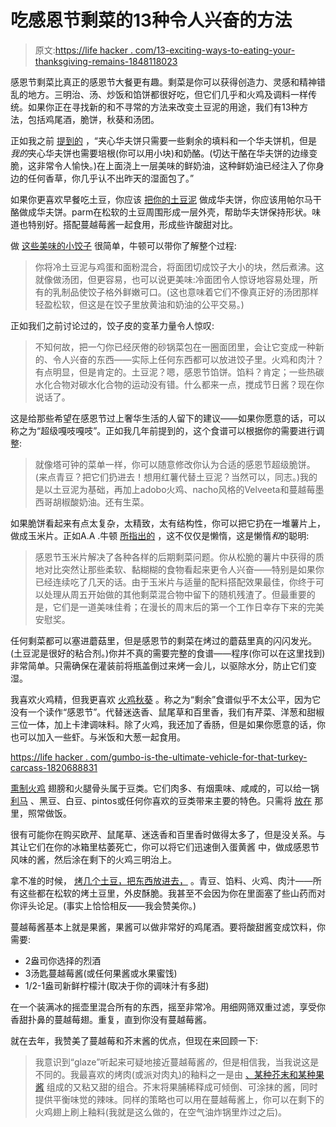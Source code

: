 # 吃感恩节剩菜的13种令人兴奋的方法

> 原文:[https://life hacker . com/13-exciting-ways-to-eating-your-thanksgiving-remains-1848118023](https://lifehacker.com/13-exciting-ways-to-eat-your-thanksgiving-leftovers-1848118023)

感恩节剩菜比真正的感恩节大餐更有趣。剩菜是你可以获得创造力、灵感和精神错乱的地方。三明治、汤、炒饭和馅饼都很好吃，但它们几乎和火鸡及调料一样传统。如果你正在寻找新的和不寻常的方法来改变土豆泥的用途，我们有13种方法，包括鸡尾酒，脆饼，秋葵和汤团。

正如我之前 [提到的](https://lifehacker.com/turn-leftover-stuffing-into-crispy-cheesy-waffles-1839968945) ，“夹心华夫饼只需要一些剩余的填料和一个华夫饼机，但是*我的*夹心华夫饼也需要培根(你可以用小块)和奶酪。(切达干酪在华夫饼的边缘变脆，这非常令人愉快。)在上面浇上一层美味的鲜奶油，这种鲜奶油已经注入了你身边的任何香草，你几乎认不出昨天的湿面包了。”

如果你更喜欢早餐吃土豆，你应该 [把你的土豆泥](https://lifehacker.com/make-these-parm-crusted-waffles-with-leftover-mashed-po-1840055015) 做成华夫饼，你应该用帕尔马干酪做成华夫饼。parm在松软的土豆周围形成一层外壳，帮助华夫饼保持形状。味道也特别好。搭配蔓越莓酱一起食用，形成些许酸甜对比。

做 [这些美味的小饺子](https://lifehacker.com/make-quick-and-easy-gnocchi-with-leftover-mashed-potato-1845741158) 很简单，牛顿可以带你了解整个过程:

> 你将冷土豆泥与鸡蛋和面粉混合，将面团切成饺子大小的块，然后煮沸。这就像做汤团，但更容易，也可以说更美味:冷面团令人惊讶地容易处理，所有的乳制品使饺子格外鲜嫩可口。(这也意味着它们不像真正好的汤团那样轻盈松软，但这是在饺子里放黄油和奶油的公平交易。)

正如我们之前讨论过的，饺子皮的变革力量令人惊叹:

> 不知何故，把一勺你已经厌倦的砂锅菜包在一圈面团里，会让它变成一种新的、令人兴奋的东西——实际上任何东西都可以放进饺子里。火鸡和肉汁？有点明显，但是肯定的。土豆泥？嗯，感恩节馅饼。馅料？肯定；一些热碳水化合物对碳水化合物的运动没有错。什么都来一点，搅成节日酱？现在你说话了。

这是给那些希望在感恩节过上奢华生活的人留下的建议——如果你愿意的话，可以称之为“超级嘎吱嘎吱”。正如我几年前提到的，这个食谱可以根据你的需要进行调整:

> 就像塔可钟的菜单一样，你可以随意修改你认为合适的感恩节超级脆饼。(来点青豆？把它们扔进去！想用红薯代替土豆泥？当然可以，同志。)我的是以土豆泥为基础，再加上adobo火鸡、nacho风格的Velveeta和蔓越莓墨西哥胡椒酸奶油。还有生菜。

如果脆饼看起来有点太复杂，太精致，太有结构性，你可以把它扔在一堆薯片上，做成玉米片。正如A.A .牛顿 [所指出的](https://lifehacker.com/pile-your-thanksgiving-leftovers-on-nachos-1840150689) ，这不仅仅是懒惰，这是懒惰*和*的聪明:

> 感恩节玉米片解决了各种各样的后期剩菜问题。你从松脆的薯片中获得的质地对比突然让那些柔软、黏糊糊的食物看起来更令人兴奋——特别是如果你已经连续吃了几天的话。由于玉米片与适量的配料搭配效果最佳，你终于可以处理从周五开始做的其他剩菜混合物中留下的随机残渣了。但最重要的是，它们是一道美味佳肴；在漫长的周末后的第一个工作日幸存下来的完美安慰奖。

任何剩菜都可以塞进蘑菇里，但是感恩节的剩菜在烤过的蘑菇里真的闪闪发光。(土豆泥是很好的粘合剂。)你并不真的需要完整的食谱——程序(你可以在这里找到)非常简单。只需确保在灌装前将瓶盖倒过来烤一会儿，以驱除水分，防止它们变湿。

我喜欢火鸡精，但我更喜欢 [火鸡秋葵](https://lifehacker.com/gumbo-is-the-ultimate-vehicle-for-that-turkey-carcass-1820688831) 。称之为“剩余”食谱似乎不太公平，因为它没有一个读作“感恩节”。代替迷迭香、鼠尾草和百里香，我们有芹菜、洋葱和甜椒三位一体，加上卡津调味料。除了火鸡，我还加了香肠，但是如果你愿意的话，你也可以加入一些虾。与米饭和大葱一起食用。

[https://life hacker . com/gumbo-is-the-ultimate-vehicle-for-that-turkey-carcass-1820688831](https://lifehacker.com/gumbo-is-the-ultimate-vehicle-for-that-turkey-carcass-1820688831)

[熏制火鸡](https://lifehacker.com/smoke-your-turkey-the-wrong-way-on-a-charcoal-grill-1848048358) 翅膀和火腿骨头属于豆类。它们肉多、有烟熏味、咸咸的，可以给一锅 [利马](https://lifehacker.com/how-to-cook-thanksgiving-lima-beans-youll-actually-love-1848041512) 、黑豆、白豆、pintos或任何你喜欢的豆类带来主要的特色。只需将 [放在](https://lifehacker.com/use-leftover-smoked-meat-to-flavor-beans-and-rice-dishe-1785709997) 那里，照常做饭。

很有可能你在购买欧芹、鼠尾草、迷迭香和百里香时做得太多了，但是没关系。与其让它们在你的冰箱里枯萎死亡，你可以将它们迅速倒入蛋黄酱 中，做成感恩节风味的酱，然后涂在剩下的火鸡三明治上。

拿不准的时候， [烤几个土豆，把东西放进去，](https://lifehacker.com/cut-down-on-food-waste-with-a-weekly-baked-potato-bar-1842492736) 。青豆、馅料、火鸡、肉汁——所有这些都在松软的烤土豆里，外皮酥脆。我甚至不会因为你在里面塞了些山药而对你评头论足。(事实上恰恰相反——我会赞美你。)

蔓越莓酱基本上就是果酱，果酱可以做非常好的鸡尾酒。要将酸甜酱变成饮料，你需要:

*   2盎司你选择的烈酒
*   3汤匙蔓越莓酱(或任何果酱或水果蜜饯)
*   1/2-1盎司新鲜柠檬汁(取决于你的调味汁有多甜)

在一个装满冰的摇壶里混合所有的东西，摇至非常冷。用细网筛双重过滤，享受你香甜扑鼻的蔓越莓翅。重复，直到你没有蔓越莓酱。

就在去年，我赞美了蔓越莓和芥末酱的优点，但现在来回顾一下:

> 我意识到“glaze”听起来可疑地接近蔓越莓酱*的*，但是相信我，当我说这是不同的。我最喜欢的烤肉(或派对肉丸)的釉料之一是由 [、某种芥末和某种果酱](https://lifehacker.com/glaze-roasted-meats-with-mustard-and-jam-1831618342) 组成的又粘又甜的组合。芥末将果脯稀释成可倾倒、可涂抹的酱，同时提供平衡味觉的辣味。同样的策略也可以用在蔓越莓酱上，你可以在剩下的火鸡翅上刷上釉料(我就是这么做的，在空气油炸锅里炸过之后)。